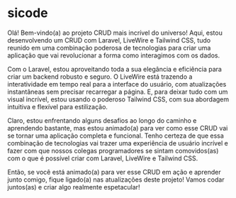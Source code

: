 # sicode
Olá! Bem-vindo(a) ao projeto CRUD mais incrível do universo! Aqui, estou desenvolvendo um CRUD com Laravel, LiveWire e Tailwind CSS, tudo reunido em uma combinação poderosa de tecnologias para criar uma aplicação que vai revolucionar a forma como interagimos com os dados.

Com o Laravel, estou aproveitando toda a sua elegância e eficiência para criar um backend robusto e seguro. O LiveWire está trazendo a interatividade em tempo real para a interface do usuário, com atualizações instantâneas sem precisar recarregar a página. E, para deixar tudo com um visual incrível, estou usando o poderoso Tailwind CSS, com sua abordagem intuitiva e flexível para estilização.

Claro, estou enfrentando alguns desafios ao longo do caminho e aprendendo bastante, mas estou animado(a) para ver como esse CRUD vai se tornar uma aplicação completa e funcional. Tenho certeza de que essa combinação de tecnologias vai trazer uma experiência de usuário incrível e fazer com que nossos colegas programadores se sintam comovidos(as) com o que é possível criar com Laravel, LiveWire e Tailwind CSS.

Então, se você está animado(a) para ver esse CRUD em ação e aprender junto comigo, fique ligado(a) nas atualizações deste projeto! Vamos codar juntos(as) e criar algo realmente espetacular!
